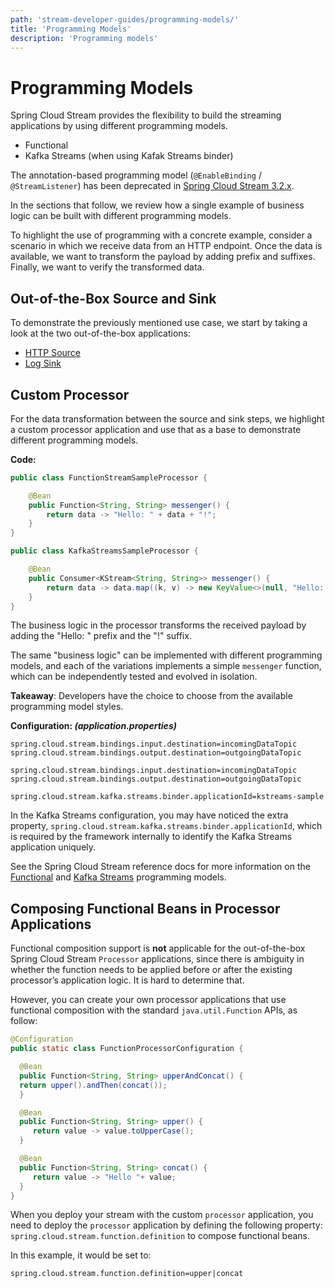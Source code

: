 ```yaml
---
path: 'stream-developer-guides/programming-models/'
title: 'Programming Models'
description: 'Programming models'
---
```


# Programming Models

Spring Cloud Stream provides the flexibility to build the streaming applications by using different programming models.

- Functional
- Kafka Streams (when using Kafak Streams binder)

<!--NOTE-->

The annotation-based programming model (`@EnableBinding` / `@StreamListener`) has been deprecated in [Spring Cloud Stream 3.2.x](https://docs.spring.io/spring-cloud-stream/docs/current/reference/html/spring-cloud-stream.html#spring-cloud-stream-preface-notable-deprecations).

<!--END_NOTE-->

In the sections that follow, we review how a single example of business logic can be built with different programming models.

To highlight the use of programming with a concrete example, consider a scenario in which we receive data from an HTTP endpoint. Once the data is available, we want to transform the payload by adding prefix and suffixes. Finally, we want to verify the transformed data.

## Out-of-the-Box Source and Sink

To demonstrate the previously mentioned use case, we start by taking a look at the two out-of-the-box applications:

- [HTTP Source](https://github.com/spring-cloud/stream-applications/tree/main/applications/source/http-source)
- [Log Sink](https://github.com/spring-cloud/stream-applications/tree/main/applications/sink/log-sink)

## Custom Processor

For the data transformation between the source and sink steps, we highlight a custom processor application and use that as a base to demonstrate different programming models.

**Code:**

<!--TABS-->

<!--Functional-->

```java
public class FunctionStreamSampleProcessor {

	@Bean
	public Function<String, String> messenger() {
		return data -> "Hello: " + data + "!";
	}
}
```

<!--Kafka Streams-->

```java
public class KafkaStreamsSampleProcessor {

	@Bean
	public Consumer<KStream<String, String>> messenger() {
		return data -> data.map((k, v) -> new KeyValue<>(null, "Hello: " + v + "!"));
	}
}
```

<!--END_TABS-->

<!--NOTE-->

The business logic in the processor transforms the received payload by adding the "Hello: " prefix and the "!" suffix.

The same "business logic" can be implemented with different programming models, and each of the variations implements a simple `messenger` function, which can be independently tested and evolved in isolation.

**Takeaway**: Developers have the choice to choose from the available programming model styles.

<!--END_NOTE-->

**Configuration: _(application.properties)_**

<!--TABS-->

<!--Functional-->

```properties
spring.cloud.stream.bindings.input.destination=incomingDataTopic
spring.cloud.stream.bindings.output.destination=outgoingDataTopic
```

<!--Kafka Streams-->

```properties
spring.cloud.stream.bindings.input.destination=incomingDataTopic
spring.cloud.stream.bindings.output.destination=outgoingDataTopic

spring.cloud.stream.kafka.streams.binder.applicationId=kstreams-sample
```

<!--END_TABS-->

<!--NOTE-->

In the Kafka Streams configuration, you may have noticed the extra property, `spring.cloud.stream.kafka.streams.binder.applicationId`, which is required by the framework internally to identify the Kafka Streams application uniquely.

<!--END_NOTE-->

See the Spring Cloud Stream reference docs for more information on the [Functional](https://docs.spring.io/spring-cloud-stream/docs/3.2.x/reference/html/spring-cloud-stream.html#spring_cloud_function) and [Kafka Streams](https://docs.spring.io/spring-cloud-stream/docs/3.2.x/reference/html/spring-cloud-stream-binder-kafka.html#_functional_style) programming models.

## Composing Functional Beans in Processor Applications

Functional composition support is **not** applicable for the out-of-the-box Spring Cloud Stream `Processor` applications, since there is ambiguity in whether the function needs to be applied before or after the existing processor’s application logic.
It is hard to determine that.

However, you can create your own processor applications that use functional composition with the standard `java.util.Function` APIs, as follow:

```java
@Configuration
public static class FunctionProcessorConfiguration {

  @Bean
  public Function<String, String> upperAndConcat() {
  return upper().andThen(concat());
  }

  @Bean
  public Function<String, String> upper() {
     return value -> value.toUpperCase();
  }

  @Bean
  public Function<String, String> concat() {
     return value -> "Hello "+ value;
  }
}
```

When you deploy your stream with the custom `processor` application, you need to deploy the `processor` application by defining the following property: `spring.cloud.stream.function.definition` to compose functional beans.

In this example, it would be set to:

```properties
spring.cloud.stream.function.definition=upper|concat
```
